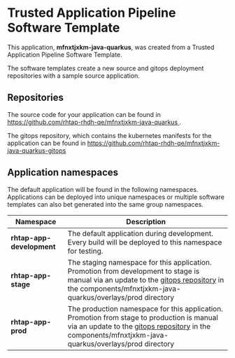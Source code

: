 # Trusted Application Pipeline Software Template

This application, **mfnxtjxkm-java-quarkus**, was created from a Trusted Application Pipeline Software Template.

The software templates create a new source and gitops deployment repositories with a sample source application. 

## Repositories

The source code for your application can be found in [https://github.com/rhtap-rhdh-qe/mfnxtjxkm-java-quarkus ](https://github.com/rhtap-rhdh-qe/mfnxtjxkm-java-quarkus ).
 
The gitops repository, which contains the kubernetes manifests for the application can be found in 
[https://github.com/rhtap-rhdh-qe/mfnxtjxkm-java-quarkus-gitops ](https://github.com/rhtap-rhdh-qe/mfnxtjxkm-java-quarkus-gitops ) 

## Application namespaces 

The default application will be found in the following namespaces. Applications can be deployed into unique namespaces or multiple software templates can also bet generated into the same group namespaces.  

|  Namespace   |  Description   |  
| -------- | -------- |   
| **rhtap-app-development** | The default application during development. Every build will be deployed to this namespace for testing. | 
| **rhtap-app-stage** | The staging namespace for this application. Promotion from development to stage is manual via an update to the [gitops repository](https://github.com/rhtap-rhdh-qe/mfnxtjxkm-java-quarkus-gitops ) in the components/mfnxtjxkm-java-quarkus/overlays/prod directory |  
| **rhtap-app-prod** | The production namespace for this application. Promotion from stage to production is manual via an update to the [gitops repository](https://github.com/rhtap-rhdh-qe/mfnxtjxkm-java-quarkus-gitops ) in the components/mfnxtjxkm-java-quarkus/overlays/prod directory | 